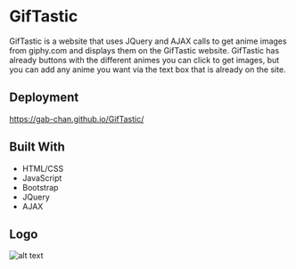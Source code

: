 # GifTastic

GifTastic is a website that uses JQuery and AJAX calls to get anime images from giphy.com and displays them on the GifTastic website. GifTastic has already buttons with the different animes you can click to get images, but you can add any anime you want via the text box that is already on the site.

## Deployment

https://gab-chan.github.io/GifTastic/

## Built With

* HTML/CSS
* JavaScript
* Bootstrap
* JQuery
* AJAX

## Logo

![alt text](https://adolfschmuck.com/assets/images/giftastic-card.png)
